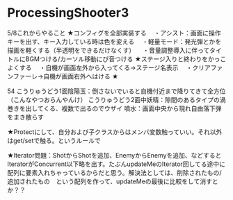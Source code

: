 # ProcessingShooter3

5/8これからやること
★コンフィグを全部実装する
　・アシスト：画面に操作キーを出す、キー入力している時は色を変える
　・軽量モード：発光弾とかを描画を軽くする（半透明をできるだけなくす）
　・音量調整導入に伴ってタイトルにBGMつける/カーソル移動にぴ音つける
★ステージ入りと終わりをかっこよくする
　・自機が画面左外から入ってくる→ステージ名表示
　・クリアファンファーレ→自機が画面右外へはける
★

54
こうりゅうどう1面陰陽玉：倒さないでいると自機付近まで降りてきて全方位（こんなやつおらんやんけ）
こうりゅうどう2面中妖精：隙間のあるタイプの渦巻きを出してくる、複数で出るのでウザイ
噴水：画面中央から現れ自由落下弾をまき散らす

★Protectにして、自分および子クラスからはメンバ変数触っていい。それ以外はget/setで触る。というルールで

★Iterator問題：ShotからShotを追加、EnemyからEnemyを追加、などするとIteratorがConcurrent以下略を出す。たぶんupdateMeのIterator回してる途中に配列に要素入れちゃっているからだと思う。解決法としては、削除されたもの/追加されたもの　という配列を作って、updateMeの最後に比較をして消すとか？？
